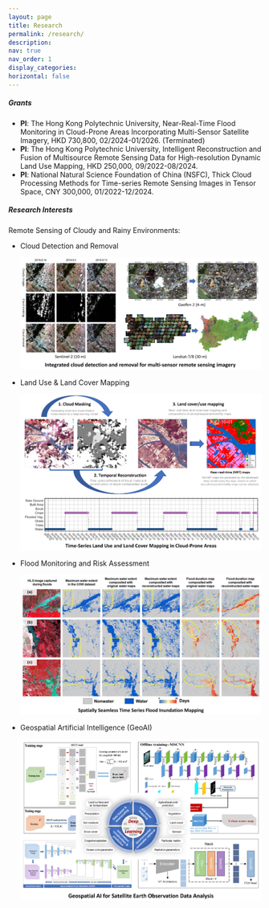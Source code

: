 ```yaml
---
layout: page
title: Research
permalink: /research/
description: 
nav: true
nav_order: 1
display_categories:
horizontal: false
---
```


##### **Grants**  

- **PI**: The Hong Kong Polytechnic University, Near-Real-Time Flood Monitoring in Cloud-Prone Areas Incorporating Multi-Sensor Satellite Imagery, HKD 730,800, 02/2024-01/2026.  (Terminated)&emsp;
- **PI**: The Hong Kong Polytechnic University, Intelligent Reconstruction and Fusion of Multisource Remote Sensing Data for High-resolution Dynamic Land Use Mapping, HKD 250,000, 09/2022-08/2024.  &emsp;
- **PI**: National Natural Science Foundation of China (NSFC), Thick Cloud Processing Methods for Time-series Remote Sensing Images in Tensor Space,  CNY 300,000, 01/2022-12/2024.  &emsp;

##### **Research Interests**  

Remote Sensing of Cloudy and Rainy Environments:

- Cloud Detection and Removal

  <div align=center><img src="../assets/img/research_cloud.jpg" alt="" width="600"/></div>

  

- Land Use & Land Cover Mapping

  <div align=center><img src="../assets/img/research_lulc.jpg" alt="" width="600"/></div>

  

- Flood Monitoring and Risk Assessment

  <div align=center><img src="../assets/img/research_flood.jpg" alt="" width="600"/></div>

  

- Geospatial Artificial Intelligence (GeoAI)

  <div align=center><img src="../assets/img/research_GeoAI.jpg" alt="" width="600"/></div>
